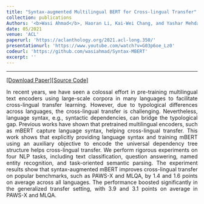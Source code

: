 ```yaml
---
title: "Syntax-augmented Multilingual BERT for Cross-lingual Transfer"
collection: publications
Authors: '<b>Wasi Ahmad</b>, Haoran Li, Kai-Wei Chang, and Yashar Mehdad.'
date: 05/2021
venue: 'ACL'
paperurl: 'https://aclanthology.org/2021.acl-long.350/'
presentationurl: 'https://www.youtube.com/watch?v=G03p6oe_Lz0'
codeurl: 'https://github.com/wasiahmad/Syntax-MBERT'
excerpt: ''
---
```

---
<a href='https://arxiv.org/pdf/2106.02134.pdf' target="_blank">[Download Paper]</a><a href='https://github.com/wasiahmad/Syntax-MBERT' target="_blank">[Source Code]</a>

<p align="justify">
In recent years, we have seen a colossal effort in pre-training multilingual text encoders using large-scale corpora in many languages to facilitate cross-lingual transfer learning. However, due to typological differences across languages, the cross-lingual transfer is challenging. Nevertheless, language syntax, e.g., syntactic dependencies, can bridge the typological gap. Previous works have shown that pretrained multilingual encoders, such as mBERT capture language syntax, helping cross-lingual transfer. This work shows that explicitly providing language syntax and training mBERT using an auxiliary objective to encode the universal dependency tree structure helps cross-lingual transfer. We perform rigorous experiments on four NLP tasks, including text classification, question answering, named entity recognition, and task-oriented semantic parsing. The experiment results show that syntax-augmented mBERT improves cross-lingual transfer on popular benchmarks, such as PAWS-X and MLQA, by 1.4 and 1.6 points on average across all languages. The performance boosted significantly in the generalized transfer setting, with 3.9 and 3.1 points on average in PAWS-X and MLQA.
</p>
